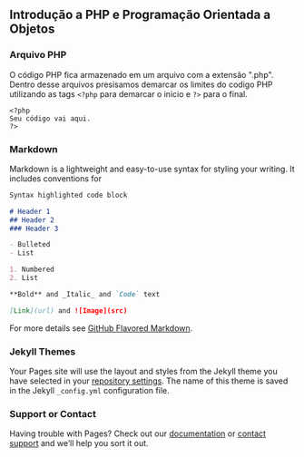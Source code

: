 ## Introdução a PHP e Programação Orientada a Objetos

### Arquivo PHP

O código PHP fica armazenado em um arquivo com a extensão ".php".
Dentro desse arquivos presisamos demarcar os limites do codigo PHP utilizando as tags `<?php` para demarcar o inicio e `?>` para o final.

```
<?php
Seu código vai aqui.
?>
```

### Markdown

Markdown is a lightweight and easy-to-use syntax for styling your writing. It includes conventions for

```markdown
Syntax highlighted code block

# Header 1
## Header 2
### Header 3

- Bulleted
- List

1. Numbered
2. List

**Bold** and _Italic_ and `Code` text

[Link](url) and ![Image](src)
```

For more details see [GitHub Flavored Markdown](https://guides.github.com/features/mastering-markdown/).

### Jekyll Themes

Your Pages site will use the layout and styles from the Jekyll theme you have selected in your [repository settings](https://github.com/heberthreinstein/phpPOO/settings). The name of this theme is saved in the Jekyll `_config.yml` configuration file.

### Support or Contact

Having trouble with Pages? Check out our [documentation](https://docs.github.com/categories/github-pages-basics/) or [contact support](https://support.github.com/contact) and we’ll help you sort it out.
